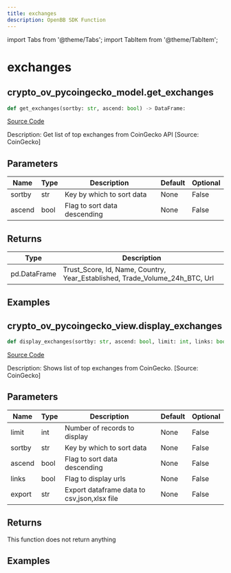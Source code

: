 ```yaml
---
title: exchanges
description: OpenBB SDK Function
---
```


import Tabs from '@theme/Tabs';
import TabItem from '@theme/TabItem';

# exchanges

<Tabs>
<TabItem value="model" label="Model" default>

## crypto_ov_pycoingecko_model.get_exchanges

```python title='openbb_terminal/cryptocurrency/overview/pycoingecko_model.py'
def get_exchanges(sortby: str, ascend: bool) -> DataFrame:
```
[Source Code](https://github.com/OpenBB-finance/OpenBBTerminal/tree/main/openbb_terminal/cryptocurrency/overview/pycoingecko_model.py#L212)

Description: Get list of top exchanges from CoinGecko API [Source: CoinGecko]

## Parameters

| Name | Type | Description | Default | Optional |
| ---- | ---- | ----------- | ------- | -------- |
| sortby | str | Key by which to sort data | None | False |
| ascend | bool | Flag to sort data descending | None | False |

## Returns

| Type | Description |
| ---- | ----------- |
| pd.DataFrame | Trust_Score, Id, Name, Country, Year_Established, Trade_Volume_24h_BTC, Url |

## Examples



</TabItem>
<TabItem value="view" label="View">

## crypto_ov_pycoingecko_view.display_exchanges

```python title='openbb_terminal/cryptocurrency/overview/pycoingecko_view.py'
def display_exchanges(sortby: str, ascend: bool, limit: int, links: bool, export: str) -> None:
```
[Source Code](https://github.com/OpenBB-finance/OpenBBTerminal/tree/main/openbb_terminal/cryptocurrency/overview/pycoingecko_view.py#L505)

Description: Shows list of top exchanges from CoinGecko. [Source: CoinGecko]

## Parameters

| Name | Type | Description | Default | Optional |
| ---- | ---- | ----------- | ------- | -------- |
| limit | int | Number of records to display | None | False |
| sortby | str | Key by which to sort data | None | False |
| ascend | bool | Flag to sort data descending | None | False |
| links | bool | Flag to display urls | None | False |
| export | str | Export dataframe data to csv,json,xlsx file | None | False |

## Returns

This function does not return anything

## Examples



</TabItem>
</Tabs>